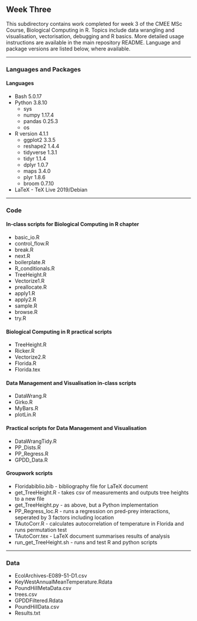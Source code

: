 ## Week Three

This subdirectory contains work completed for week 3 of the CMEE MSc Course, Biological Computing in R. Topics include data wrangling and visualisation, vectorisation, debugging and R basics. More detailed usage instructions are available in the main repository README. Language and package versions are listed below, where available.
***
### Languages and Packages
#### Languages
* Bash 5.0.17
* Python 3.8.10
  * sys
  * numpy 1.17.4
  * pandas 0.25.3
  * os
* R version 4.1.1
  * ggplot2 3.3.5
  * reshape2 1.4.4
  * tidyverse 1.3.1
  * tidyr 1.1.4
  * dplyr 1.0.7
  * maps 3.4.0
  * plyr 1.8.6
  * broom 0.7.10
* LaTeX - TeX Live 2019/Debian
***
### Code
#### In-class scripts for Biological Computing in R chapter
* basic_io.R
* control_flow.R
* break.R
* next.R
* boilerplate.R
* R_conditionals.R
* TreeHeight.R
* Vectorize1.R
* preallocate.R
* apply1.R
* apply2.R
* sample.R
* browse.R
* try.R

#### Biological Computing in R practical scripts
* TreeHeight.R
* Ricker.R
* Vectorize2.R
* Florida.R
* Florida.tex

#### Data Management and Visualisation in-class scripts
* DataWrang.R
* Girko.R
* MyBars.R
* plotLin.R

#### Practical scripts for Data Management and Visualisation
* DataWrangTidy.R
* PP_Dists.R
* PP_Regress.R
* GPDD_Data.R

#### Groupwork scripts
* Floridabiblio.bib - bibliography file for LaTeX document
* get_TreeHeight.R - takes csv of measurements and outputs tree heights to a new file
* get_TreeHeight.py - as above, but a Python implementation
* PP_Regress_loc.R - runs a regression on pred-prey interactions, seperated by 3 factors including location
* TAutoCorr.R - calculates autocorrelation of temperature in Florida and runs permutation test
* TAutoCorr.tex - LaTeX document summarises results of analysis
* run_get_TreeHeight.sh - runs and test R and python scripts
***
### Data
* EcolArchives-E089-51-D1.csv
* KeyWestAnnualMeanTemperature.Rdata
* PoundHillMetaData.csv
* trees.csv
* GPDDFiltered.Rdata
* PoundHillData.csv
* Results.txt

